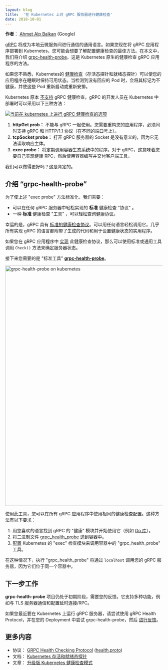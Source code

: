 ```yaml
---
layout: blog
title:  '在 Kubernetes 上对 gRPC 服务器进行健康检查'
date: 2018-10-01
---
```

<!--
---
layout: blog
title:  'Health checking gRPC servers on Kubernetes'
date: 2018-10-01
---
--->

<!--
**Author**: [Ahmet Alp Balkan](https://twitter.com/ahmetb) (Google)
--->
**作者**： [Ahmet Alp Balkan](https://twitter.com/ahmetb) (Google)

<!--
[gRPC](https://grpc.io) is on its way to becoming the lingua franca for
communication between cloud-native microservices. If you are deploying gRPC
applications to Kubernetes today, you may be wondering about the best way to
configure health checks. In this article, we will talk about
[grpc-health-probe](https://github.com/grpc-ecosystem/grpc-health-probe/), a
Kubernetes-native way to health check gRPC apps.
--->
[gRPC](https://grpc.io) 将成为本地云微服务间进行通信的通用语言。如果您现在将 gRPC 应用程序部署到 Kubernetes，您可能会想要了解配置健康检查的最佳方法。在本文中，我们将介绍 [grpc-health-probe](https://github.com/grpc-ecosystem/grpc-health-probe/)，这是 Kubernetes 原生的健康检查 gRPC 应用程序的方法。

<!--
If you're unfamiliar, Kubernetes [health
checks](/docs/tasks/configure-pod-container/configure-liveness-readiness-probes/)
(liveness and readiness probes) is what's keeping your applications available
while you're sleeping. They detect unresponsive pods, mark them unhealthy, and
cause these pods to be restarted or rescheduled.
--->
如果您不熟悉，Kubernetes的 [健康检查](/docs/tasks/configure-pod-container/configure-liveness-readiness-probes/)（存活态探针和就绪态探针）可以使您的应用程序在睡眠时保持可用状态。当检测到没有回应的 Pod 时，会将其标记为不健康，并使这些 Pod 重新启动或重新安排。

<!--
Kubernetes [does not
support](https://github.com/kubernetes/kubernetes/issues/21493) gRPC health
checks natively. This leaves the gRPC developers with the following three
approaches when they deploy to Kubernetes:

[![options for health checking grpc on kubernetes today](/images/blog/2019-09-30-health-checking-grpc/options.png)](/images/blog/2019-09-30-health-checking-grpc/options.png)
--->
Kubernetes 原本 [不支持](https://github.com/kubernetes/kubernetes/issues/21493) gRPC 健康检查。gRPC 的开发人员在 Kubernetes 中部署时可以采用以下三种方法：

[![当前在 kubernetes 上进行 gRPC 健康检查的选项](/images/blog/2019-09-30-health-checking-grpc/options.png)](/images/blog/2019-09-30-health-checking-grpc/options.png)


<!--
1.  **httpGet probe:** Cannot be natively used with gRPC. You need to refactor
    your app to serve both gRPC and HTTP/1.1 protocols (on different port
    numbers).
2.  **tcpSocket probe:** Opening a socket to gRPC server is not meaningful,
    since it cannot read the response body.
3.  **exec probe:** This invokes a program in a container's ecosystem
    periodically. In the case of gRPC, this means you implement a health RPC
    yourself, then write and ship a client tool with your container.

Can we do better? Absolutely.
--->
1.  **httpGet prob：** 不能与 gRPC 一起使用。您需要重构您的应用程序，必须同时支持 gRPC 和 HTTP/1.1 协议（在不同的端口号上）。
2.  **tcpSocket probe：** 打开 gRPC 服务器的 Socket 是没有意义的，因为它无法读取响应主体。
3.  **exec probe：** 将定期调用容器生态系统中的程序。对于 gRPC，这意味着您要自己实现健康 RPC，然后使用容器编写并交付客户端工具。

我们可以做得更好吗？这是肯定的。

<!--
## Introducing “grpc-health-probe”

To standardize the "exec probe" approach mentioned above, we need:

- a **standard** health check "protocol" that can be implemented in any gRPC
  server easily.
- a **standard** health check "tool" that can query the health protocol easily.
--->
## 介绍 “grpc-health-probe”

为了使上述 "exec probe" 方法标准化，我们需要：

- 可以在任何 gRPC 服务器中轻松实现的 **标准** 健康检查 "协议" 。
- 一种 **标准** 健康检查 "工具" ，可以轻松查询健康协议。

<!--
Thankfully, gRPC has a [standard health checking
protocol](https://github.com/grpc/grpc/blob/v1.15.0/doc/health-checking.md). It
can be used easily from any language. Generated code and the utilities for
setting the health status are shipped in nearly all language implementations of
gRPC.
--->
幸运的是，gRPC 具有 [标准的健康检查协议](https://github.com/grpc/grpc/blob/v1.15.0/doc/health-checking.md)。可以用任何语言轻松调用它。几乎所有实现 gRPC 的语言都附带了生成的代码和用于设置健康状态的实用程序。

<!--
If you
[implement](https://github.com/grpc/grpc/blob/v1.15.0/src/proto/grpc/health/v1/health.proto)
this health check protocol in your gRPC apps, you can then use a standard/common
tool to invoke this `Check()` method to determine server status.
--->
如果您在 gRPC 应用程序中 [实现](https://github.com/grpc/grpc/blob/v1.15.0/src/proto/grpc/health/v1/health.proto) 此健康检查协议，那么可以使用标准或通用工具调用 `Check()` 方法来确定服务器状态。

<!--
The next thing you need is the "standard tool", and it's the
[**grpc-health-probe**](https://github.com/grpc-ecosystem/grpc-health-probe/).
--->
接下来您需要的是 "标准工具" [**grpc-health-probe**](https://github.com/grpc-ecosystem/grpc-health-probe/)。

<a href='/images/blog/2019-09-30-health-checking-grpc/grpc_health_probe.png'>
    <img width="768"  title='grpc-health-probe on kubernetes'
        src='/images/blog/2019-09-30-health-checking-grpc/grpc_health_probe.png'/>
</a>

<!--
With this tool, you can use the same health check configuration in all your gRPC
applications. This approach requires you to:
--->
使用此工具，您可以在所有 gRPC 应用程序中使用相同的健康检查配置。这种方法有以下要求：

<!--
1.  Find the gRPC "health" module in your favorite language and start using it
    (example [Go library](https://godoc.org/github.com/grpc/grpc-go/health)).
2.  Ship the
    [grpc_health_probe](https://github.com/grpc-ecosystem/grpc-health-probe/)
    binary in your container.
3.  [Configure](https://github.com/grpc-ecosystem/grpc-health-probe/tree/1329d682b4232c102600b5e7886df8ffdcaf9e26#example-grpc-health-checking-on-kubernetes)
    Kubernetes "exec" probe to invoke the "grpc_health_probe" tool in the
    container.
--->
1.  用您喜欢的语言找到 gRPC 的 "健康" 模块并开始使用它（例如 [Go 库](https://godoc.org/github.com/grpc/grpc-go/health)）。
2.  将二进制文件 [grpc_health_probe](https://github.com/grpc-ecosystem/grpc-health-probe/) 送到容器中。
3.  [配置](https://github.com/grpc-ecosystem/grpc-health-probe/tree/1329d682b4232c102600b5e7886df8ffdcaf9e26#example-grpc-health-checking-on-kubernetes) Kubernetes 的 "exec" 检查模块来调用容器中的 "grpc_health_probe" 工具。

<!--
In this case, executing "grpc_health_probe" will call your gRPC server over
`localhost`, since they are in the same pod.
--->
在这种情况下，执行 "grpc_health_probe" 将通过 `localhost` 调用您的 gRPC 服务器，因为它们位于同一个容器中。

<!--
## What's next

**grpc-health-probe** project is still in its early days and it needs your
feedback. It supports a variety of features like communicating with TLS servers
and configurable connection/RPC timeouts.
--->
## 下一步工作

**grpc-health-probe** 项目仍处于初期阶段，需要您的反馈。它支持多种功能，例如与 TLS 服务器通信和配置延时连接/RPC。

<!--
If you are running a gRPC server on Kubernetes today, try using the gRPC Health
Protocol and try the grpc-health-probe in your deployments, and [give
feedback](https://github.com/grpc-ecosystem/grpc-health-probe/).
--->
如果您最近要在 Kubernetes 上运行 gRPC 服务器，请尝试使用 gRPC Health Protocol，并在您的 Deployment 中尝试 grpc-health-probe，然后 [进行反馈](https://github.com/grpc-ecosystem/grpc-health-probe/)。

<!--
## Further reading

- Protocol: [GRPC Health Checking Protocol](https://github.com/grpc/grpc/blob/v1.15.0/doc/health-checking.md) ([health.proto](https://github.com/grpc/grpc/blob/v1.15.0/src/proto/grpc/health/v1/health.proto))
- Documentation: [Kubernetes liveness and readiness probes](/docs/tasks/configure-pod-container/configure-liveness-readiness-probes/)
- Article: [Advanced Kubernetes Health Check Patterns](https://ahmet.im/blog/advanced-kubernetes-health-checks/)
--->
## 更多内容

- 协议： [GRPC Health Checking Protocol](https://github.com/grpc/grpc/blob/v1.15.0/doc/health-checking.md) ([health.proto](https://github.com/grpc/grpc/blob/v1.15.0/src/proto/grpc/health/v1/health.proto))
- 文档： [Kubernetes 存活和就绪态探针](/docs/tasks/configure-pod-container/configure-liveness-readiness-probes/)
- 文章： [升级版 Kubernetes 健康检查模式](https://ahmet.im/blog/advanced-kubernetes-health-checks/)
